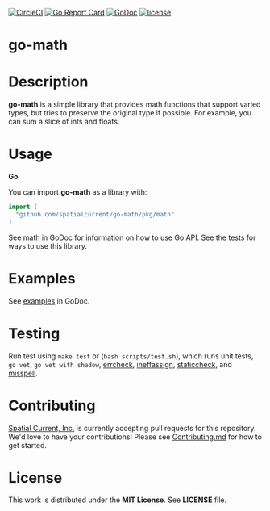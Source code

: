 [![CircleCI](https://circleci.com/gh/spatialcurrent/go-math/tree/master.svg?style=svg)](https://circleci.com/gh/spatialcurrent/go-math/tree/master) [![Go Report Card](https://goreportcard.com/badge/spatialcurrent/go-math)](https://goreportcard.com/report/spatialcurrent/go-math)  [![GoDoc](https://godoc.org/github.com/spatialcurrent/go-math?status.svg)](https://godoc.org/github.com/spatialcurrent/go-math) [![license](http://img.shields.io/badge/license-MIT-red.svg?style=math)](https://github.com/spatialcurrent/go-math/blob/master/LICENSE)

# go-math

# Description

**go-math** is a simple library that provides math functions that support varied types, but tries to preserve the original type if possible.  For example, you can sum a slice of ints and floats.

# Usage

**Go**

You can import **go-math** as a library with:

```go
import (
  "github.com/spatialcurrent/go-math/pkg/math"
)
```

See [math](https://godoc.org/github.com/spatialcurrent/go-math/pkg/math) in GoDoc for information on how to use Go API.  See the tests for ways to use this library.

# Examples

See [examples](https://godoc.org/github.com/spatialcurrent/go-math/pkg/math) in GoDoc.

# Testing

Run test using `make test` or (`bash scripts/test.sh`), which runs unit tests, `go vet`, `go vet with shadow`, [errcheck](https://github.com/kisielk/errcheck), [ineffassign](https://github.com/gordonklaus/ineffassign), [staticcheck](https://staticcheck.io/), and [misspell](https://github.com/client9/misspell).

# Contributing

[Spatial Current, Inc.](https://spatialcurrent.io) is currently accepting pull requests for this repository.  We'd love to have your contributions!  Please see [Contributing.md](https://github.com/spatialcurrent/go-math/blob/master/CONTRIBUTING.md) for how to get started.

# License

This work is distributed under the **MIT License**.  See **LICENSE** file.
